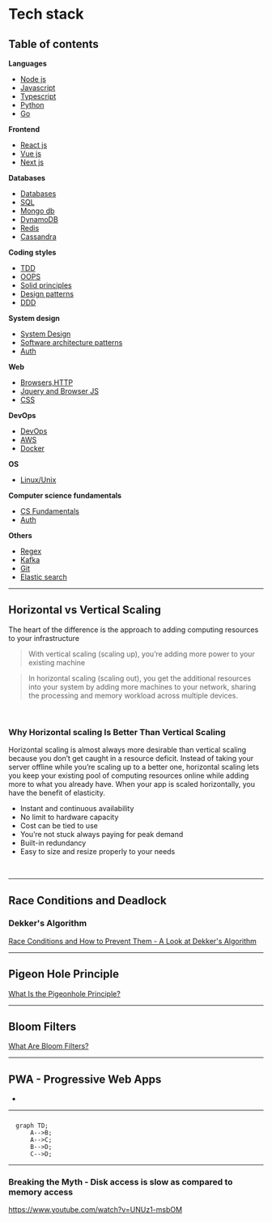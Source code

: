 # Tech stack

## Table of contents

**Languages**
- [Node js](Node/README.md)
- [Javascript](Javascript/README.md)
- [Typescript](Typescript/README.md)
- [Python](Python/README.md)
- [Go](Golang/README.md)

**Frontend**
- [React js](React/README.md)
- [Vue js](Vue/README.md)
- [Next js](Nextjs/README.md)

**Databases**
- [Databases](Databases/README.md)
- [SQL](SQL/README.md)
- [Mongo db](Mongodb/README.md)
- [DynamoDB](AWS/DynamoDB.md)
- [Redis](Redis/README.md)
- [Cassandra](Cassandra/README.md)

**Coding styles**
- [TDD](TDD/Readme.md)
- [OOPS](OOPS/README.md)
- [Solid principles](DesignPatterns/README.MD#solid-principles)
- [Design patterns](DesignPatterns/README.MD)
- [DDD](DDD/Implementation/README.md)

**System design**
- [System Design](System%20Design/README.md)
- [Software architecture patterns](SoftwareArchitecture/README.md)
- [Auth](Auth/README.md)

**Web**
- [Browsers,HTTP](Browsers%20Http%20Web/README.md)
- [Jquery and Browser JS](Jquery%20and%20Browser%20JS/README.md)
- [CSS](CSS%20SCSS%20SASS/README.md)

**DevOps**
- [DevOps](DevOps/README.md)
- [AWS](AWS/README.md)
- [Docker](Docker/README.md)

**OS**
- [Linux/Unix](Linux/README.md)

**Computer science fundamentals**
- [CS Fundamentals](ComputerScience/README.md)
- [Auth](Auth/README.md)

**Others**
- [Regex](Regex/README.md)
- [Kafka](Kafka/README.md)
- [Git](Git/README.md)
- [Elastic search](Elastic%20search/README.md)


---

## Horizontal vs Vertical Scaling

The heart of the difference is the approach to adding computing resources to your infrastructure
> With vertical scaling (scaling up), you’re adding more power to your existing machine

> In horizontal scaling (scaling out), you get the additional resources into your system by adding more machines to your network, sharing the processing and memory workload across multiple devices.

<br/>

### Why Horizontal scaling Is Better Than Vertical Scaling
Horizontal scaling is almost always more desirable than vertical scaling because you don’t get caught in a resource deficit. Instead of taking your server offline while you’re scaling up to a better one, horizontal scaling lets you keep your existing pool of computing resources online while adding more to what you already have. When your app is scaled horizontally, you have the benefit of elasticity.

* Instant and continuous availability
* No limit to hardware capacity
* Cost can be tied to use
* You’re not stuck always paying for peak demand
* Built-in redundancy
* Easy to size and resize properly to your needs

<br/>

---

## Race Conditions and Deadlock

### Dekker's Algorithm
[Race Conditions and How to Prevent Them - A Look at Dekker's Algorithm](https://www.youtube.com/watch?v=MqnpIwN7dz0)

---

## Pigeon Hole Principle

[What Is the Pigeonhole Principle?](https://www.youtube.com/watch?v=B2A2pGrDG8I)

---

## Bloom Filters

[What Are Bloom Filters?](https://www.youtube.com/watch?v=kfFacplFY4Y)

---

## PWA - Progressive Web Apps

* 

--- 

### 


```mermaid
  graph TD;
      A-->B;
      A-->C;
      B-->D;
      C-->D;
```

---

### Breaking the Myth - Disk access is slow as compared to memory access

https://www.youtube.com/watch?v=UNUz1-msbOM